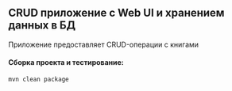 ## CRUD приложение с Web UI и хранением данных в БД

Приложение предоставляет CRUD-операции с книгами

#### Сборка проекта и тестирование:
```
mvn clean package
```